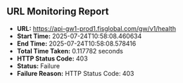 ## URL Monitoring Report

- **URL:** https://api-gw1-prod1.fisglobal.com/gw/v1/health
- **Start Time:** 2025-07-24T10:58:08.460634
- **End Time:** 2025-07-24T10:58:08.578416
- **Total Time Taken:** 0.117782 seconds
- **HTTP Status Code:** 403
- **Status:** Failure
- **Failure Reason:** HTTP Status Code: 403
